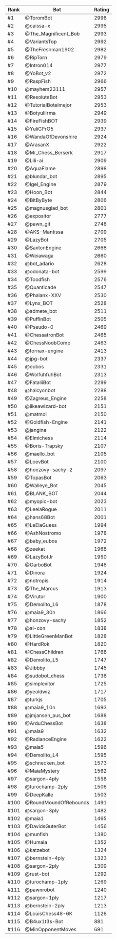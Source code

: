 Rank|Bot|Rating
---|---|---
#1|@ToromBot|2998
#2|@caissa-x|2995
#3|@The_Magnificent_Bob|2993
#4|@VariantsTop|2992
#5|@TheFreshman1902|2982
#6|@RipTorn|2979
#7|@Intron014|2977
#8|@YoBot_v2|2972
#9|@RaspFish|2966
#10|@mayhem23111|2957
#11|@ResoluteBot|2953
#12|@TutorialBotelmejor|2953
#13|@Botyuliirma|2949
#14|@FireFishBOT|2939
#15|@YuliGPrO5|2937
#16|@WandaOfDevonshire|2924
#17|@ArasanX|2922
#18|@Mr_Chess_Berserk|2917
#19|@Lili-ai|2909
#20|@AquaFlame|2898
#21|@blundar_bot|2895
#22|@Igel_Engine|2879
#23|@Hoon_Bot|2844
#24|@BitByByte|2806
#25|@magnusglad_bot|2801
#26|@expositor|2777
#27|@pawn_git|2748
#28|@AKS-Mantissa|2709
#29|@LazyBot|2705
#30|@SaxtonEngine|2668
#31|@Weiawaga|2660
#32|@bot_adario|2628
#33|@odonata-bot|2599
#34|@Toodfish|2576
#35|@Quanticade|2547
#36|@Phalanx-XXV|2530
#37|@Lynx_BOT|2528
#38|@admete_bot|2511
#39|@PuffinBot|2505
#40|@Pseudo-0|2469
#41|@ChessatronBot|2465
#42|@ChessNoobComp|2463
#43|@fornax-engine|2413
#44|@jpg-bot|2337
#45|@eubos|2331
#46|@WolfuhfuhBot|2313
#47|@FataliiBot|2299
#48|@halcyonbot|2288
#49|@Zagreus_Engine|2258
#50|@likeawizard-bot|2151
#51|@matmoi|2150
#52|@Goldfish-Engine|2141
#53|@jangine|2122
#54|@Elmichess|2114
#55|@Boris-Trapsky|2107
#56|@maello_bot|2105
#57|@LoevBot|2100
#58|@honzovy-sachy-2|2097
#59|@TopasBot|2063
#60|@Walleye_Bot|2045
#61|@BLANK_BOT|2044
#62|@myopic-bot|2023
#63|@LeelaRogue|2011
#64|@hans68Bot|2001
#65|@LeElaGuess|1994
#66|@AshNostromo|1978
#67|@baby_eubos|1972
#68|@zeekat|1968
#69|@LazyBotJr|1950
#70|@GarboBot|1946
#71|@Dinora|1924
#72|@notropis|1914
#73|@The_Marcus|1913
#74|@Virutor|1900
#75|@Demolito_L6|1878
#76|@maia9_30n|1866
#77|@honzovy-sachy|1852
#78|@ai-con|1838
#79|@LittleGreenManBot|1828
#80|@HardRok|1820
#81|@ChessChildren|1768
#82|@Demolito_L5|1747
#83|@Jibbby|1745
#84|@sudobot_chess|1736
#85|@simplexitor|1725
#86|@yeoldwiz|1717
#87|@turkjs|1705
#88|@maia9_10n|1693
#89|@jmjansen_aus_bot|1688
#90|@ArduChessBot|1638
#91|@maia9|1632
#92|@RadianceEngine|1622
#93|@maia5|1596
#94|@Demolito_L4|1595
#95|@schnecken_bot|1573
#96|@MaiaMystery|1562
#97|@sargon-4ply|1558
#98|@turochamp-2ply|1506
#99|@DeepKalle|1503
#100|@RoundMoundOfRebounds|1491
#101|@sargon-3ply|1482
#102|@maia1|1465
#103|@DavidsGuterBot|1456
#104|@munfish|1380
#105|@Humaia|1352
#106|@katzebot|1324
#107|@bernstein-4ply|1323
#108|@sargon-2ply|1309
#109|@rust-bot|1292
#110|@turochamp-1ply|1269
#111|@pawnrobot|1240
#112|@sargon-1ply|1217
#113|@bernstein-2ply|1213
#114|@LouisChess48-6K|1126
#115|@B4ux1t3s-Bot|881
#116|@MinOpponentMoves|691
